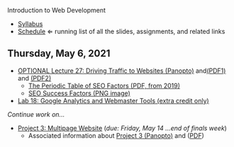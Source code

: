 Introduction to Web Development

- [Syllabus](syllabus.md)
- [Schedule](schedule.md)   &lArr; running list of all the slides, assignments, and related links

## Thursday, May 6, 2021

- [OPTIONAL Lecture 27: Driving Traffic to Websites (Panopto)](https://rochester.hosted.panopto.com/Panopto/Pages/Viewer.aspx?id=b35f729d-3d32-436c-87ad-ad2000c00cbe) and[(PDF1)](27-driving-traffic/driving-traffic1.pdf) and [(PDF2)](27-driving-traffic/seo.pdf) 
  - [The Periodic Table of SEO Factors (PDF, from 2019)](27-driving-traffic/SEL_SEO_Periodic_Table_2019.pdf)
  - [SEO Success Factors (PNG image)](27-driving-traffic/seo-success-factors.png)
- [Lab 18: Google Analytics and Webmaster Tools (extra credit only)](lab18-google-analytics/instructions.md) 

*Continue work on...*

- [Project 3: Multipage Website](project03-multipage-website/instructions.md) (*due: Friday, May 14 ...end of finals week*)
  - Associated information about [Project 3 (Panopto)](https://rochester.hosted.panopto.com/Panopto/Pages/Viewer.aspx?id=302b9982-c4e4-4795-b935-ad0800e4d405) and ([PDF](20-project3-instructions/project3-structure.pdf))


